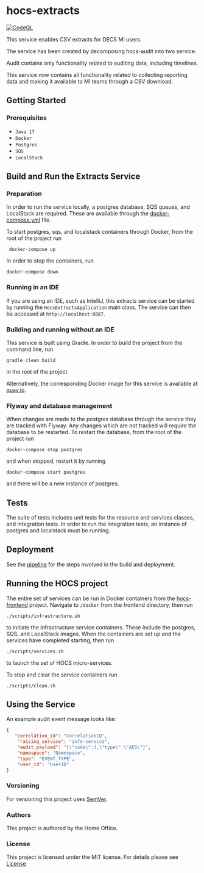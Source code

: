 # hocs-extracts

[![CodeQL](https://github.com/UKHomeOffice/hocs-extracts/actions/workflows/codeql-analysis.yml/badge.svg)](https://github.com/UKHomeOffice/hocs-extracts/actions/workflows/codeql-analysis.yml)


This service enables CSV extracts for DECS MI users. 

The service has been created by decomposing hocs-audit into two service. 

Audit contains only functionality related to auditing data, including timelines.

This service now contains all functionality related to collecting reporting data and making it available to MI teams through a CSV download.

<!-- Something about ACP -->

## Getting Started

### Prerequisites

* ```Java 17```
* ```Docker```
* ```Postgres```
* ```SQS```
* ```LocalStack```


## Build and Run the Extracts Service

### Preparation
In order to run the service locally, a postgres database, SQS queues, and LocalStack are required. 
These are available through the [docker-compose.yml](docker-compose.yml) file.

To start postgres, sqs, and localstack containers through Docker, from the root of the project run 

```
 docker-compose up 
 ```
In order to stop the containers, run
````$xslt
docker-compose down
````

### Running in an IDE

If you are using an IDE, such as IntelliJ, this extracts service can be started by running the ```HocsExtractsApplication``` main class. 
The service can then be accessed at ```http://localhost:8087```.

### Building and running without an IDE

This service is built using Gradle. In order to build the project from the command line, run

```
gradle clean build
```
in the root of the project.


<!--- building container locally with gradle clean build and running --->

Alternatively, the corresponding Docker image for this service is available at [quay.io](https://quay.io/repository/ukhomeofficedigital/hocs-extracts).

### Flyway and database management

When changes are made to the postgres database through the service they are tracked with Flyway. Any changes which are not tracked will require the database to be restarted. 
To restart the database, from the root of the project run

```$xslt
docker-compose stop postgres
```
and when stopped, restart it by running
```$xslt
docker-compose start postgres
```
and there will be a new instance of postgres.

## Tests

<!--- describe tests here --->

The suite of tests includes unit tests for the resource and services classes, and integration tests. In order to run the integration tests, an instance of postgres and localstack must be running.


## Deployment

 See the [pipeline](.drone.yml) for the steps involved in the build and deployment.

## Running the HOCS project

The entire set of services can be run in Docker containers from the
 [hocs-frontend](https://github.com/UKHomeOffice/hocs-frontend) project. Navigate to ```/docker``` from the frontend directory, then run
 
 ```$xslt
./scripts/infrastructure.sh
```
to initiate the infrastructure service containers. These include the postgres, SQS, and LocalStack images. 
When the containers are set up and the services have completed starting, then run

```$xslt
./scripts/services.sh
```
to launch the set of HOCS micro-services.

To stop and clear the service containers run
```
./scripts/clean.sh
```
## Using the Service

<!--- Describe the format of an audit event here. --->

An example audit event message looks like:

```JSON
{
   "correlation_id": "CorrelationID",
    "raising_service": "info-service",
    "audit_payload": "{\"code\":3,\"type\":\"AES\"}",
    "namespace": "Namespace",
    "type": "EVENT_TYPE",
    "user_id": "UserID"
}
```

### Versioning

For versioning this project uses [SemVer](https://semver.org/).

### Authors

This project is authored by the Home Office.

### License 

This project is licensed under the MIT license. For details please see [License](LICENSE) 
